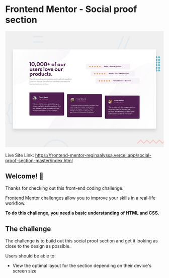 # Frontend Mentor - Social proof section

![Design preview for the Social proof section coding challenge](./design/desktop-preview.jpg)

Live Site Link: https://frontend-mentor-reginaalyssa.vercel.app/social-proof-section-master/index.html

## Welcome! 👋

Thanks for checking out this front-end coding challenge.

[Frontend Mentor](https://www.frontendmentor.io) challenges allow you to improve your skills in a real-life workflow.

**To do this challenge, you need a basic understanding of HTML and CSS.**

## The challenge

The challenge is to build out this social proof section and get it looking as close to the design as possible.

Users should be able to:

- View the optimal layout for the section depending on their device's screen size
